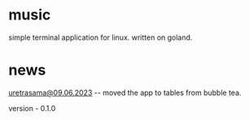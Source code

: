 # music

simple terminal application for linux. written on goland.

# news

uretrasama@09.06.2023 -- moved the app to tables from bubble tea.

version - 0.1.0
